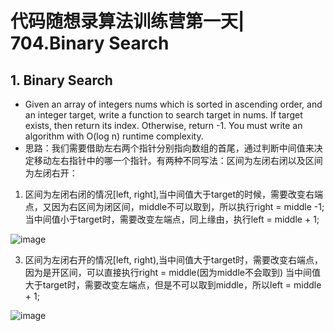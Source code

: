 # 代码随想录算法训练营第一天| 704.Binary Search
## 1. Binary Search
* Given an array of integers nums which is sorted in ascending order, and an integer target, write a function to search target in nums. If target exists, then return its index. Otherwise, return -1. You must write an algorithm with O(log n) runtime complexity.
* 思路：我们需要借助左右两个指针分别指向数组的首尾，通过判断中间值来决定移动左右指针中的哪一个指针。有两种不同写法：区间为左闭右闭以及区间为左闭右开：
1. 区间为左闭右闭的情况[left, right],当中间值大于target的时候，需要改变右端点，又因为右区间为闭区间，middle不可以取到，所以执行right = middle -1;
当中间值小于target时，需要改变左端点，同上缘由，执行left = middle + 1;

![image](https://github.com/user-attachments/assets/18beb37f-a637-4ce9-b231-efcef0e55658)

3. 区间为左闭右开的情况[left, right),当中间值大于target时，需要改变右端点，因为是开区间，可以直接执行right = middle(因为middle不会取到)
当中间值大于target时，需要改变左端点，但是不可以取到middle，所以left = middle + 1;

![image](https://github.com/user-attachments/assets/7f01cd03-4144-4b68-9b42-18347d077cd7)


